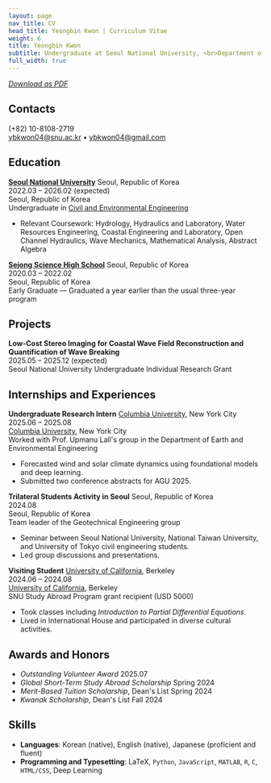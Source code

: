 ```yaml
---
layout: page
nav_title: CV
head_title: Yeongbin Kwon | Curriculum Vitae
weight: 6
title: Yeongbin Kwon
subtitle: Undergraduate at Seoul National University, <br>Department of Civil and Environmental Engineering
full_width: true
---
```


<!-- Load icon sets if not already loaded -->
<link href="https://cdnjs.cloudflare.com/ajax/libs/font-awesome/6.5.0/css/all.min.css" rel="stylesheet">

*[Download as PDF](assets/YeongbinKwonCV202507.pdf)*

## Contacts
(+82) 10-8108-2719  
[ybkwon04@snu.ac.kr](mailto:ybkwon04@snu.ac.kr) • [ybkwon04@gmail.com](mailto:ybkwon04@gmail.com)  

## Education

<div class="edu-header">
  <div class="edu-left">
    <strong><a href="https://en.snu.ac.kr/index.html">Seoul National University</a></strong>
    <span class="location-inline">Seoul, Republic of Korea</span>
  </div>
  <span class="date">2022.03 – 2026.02 <span class="location">(expected)</span></span>
</div>
<div class="location-block">Seoul, Republic of Korea</div>

<div class="cvtitle">
  Undergraduate in <a href="https://cee.snu.ac.kr/english/">Civil and Environmental Engineering</a>
</div>
<ul>
  <li>Relevant Coursework: Hydrology, Hydraulics and Laboratory, Water Resources Engineering, Coastal Engineering and Laboratory, Open Channel Hydraulics, Wave Mechanics, Mathematical Analysis, Abstract Algebra</li>
</ul>

<div class="edu-header">
  <div class="edu-left">
    <strong><a href="https://sjsh.sen.hs.kr/">Sejong Science High School</a></strong>
    <span class="location-inline">Seoul, Republic of Korea</span>
  </div>
  <span class="date">2020.03 – 2022.02</span>
</div>
<div class="location-block">Seoul, Republic of Korea</div>

<div class="cvtitle">
  Early Graduate — Graduated a year earlier than the usual three-year program
</div>

## Projects

<div class="edu-header">
  <div class="edu-left">
    <strong>Low-Cost Stereo Imaging for Coastal Wave Field Reconstruction and Quantification of Wave Breaking</strong>
  </div>
  <span class="date">2025.05 – 2025.12 <span class="location">(expected)</span></span>
</div>
<div class="location-block">Seoul National University Undergraduate Individual Research Grant</div>



## Internships and Experiences

<!-- Undergraduate Research Intern -->
<div class="edu-header">
  <div class="edu-left">
    <strong>Undergraduate Research Intern</strong>
    <span class="location-inline"><a href="https://www.eee.columbia.edu/">Columbia University</a>, New York City</span>
  </div>
  <span class="date">2025.06 – 2025.08</span>
</div>
<div class="location-block"><a href="https://www.eee.columbia.edu/">Columbia University</a>, New York City</div>

<div class="cvtitle">
  Worked with Prof. Upmanu Lall's group in the Department of Earth and Environmental Engineering
</div>
<ul>
  <li>Forecasted wind and solar climate dynamics using foundational models and deep learning.</li>
  <li>Submitted two conference abstracts for AGU 2025.</li>
</ul>

<!-- Trilateral Students Activity in Seoul -->
<div class="edu-header">
  <div class="edu-left">
    <strong>Trilateral Students Activity in Seoul</strong>
    <span class="location-inline">Seoul, Republic of Korea</span>
  </div>
  <span class="date">2024.08</span>
</div>
<div class="location-block">Seoul, Republic of Korea</div>

<div class="cvtitle">
  Team leader of the Geotechnical Engineering group
</div>
<ul>
  <li>Seminar between Seoul National University, National Taiwan University, and University of Tokyo civil engineering students.</li>
  <li>Led group discussions and presentations.</li>
</ul>

<!-- Visiting Student -->
<div class="edu-header">
  <div class="edu-left">
    <strong>Visiting Student</strong>
    <span class="location-inline"><a href="https://www.berkeley.edu/">University of California</a>, Berkeley</span>
  </div>
  <span class="date">2024.06 – 2024.08</span>
</div>
<div class="location-block"><a href="https://www.berkeley.edu/">University of California</a>, Berkeley</div>

<div class="cvtitle">
  SNU Study Abroad Program grant recipient (USD 5000)
</div>
<ul>
  <li>Took classes including <em>Introduction to Partial Differential Equations</em>.</li>
  <li>Lived in International House and participated in diverse cultural activities.</li>
</ul>


## Awards and Honors
- *Outstanding Volunteer Award* <span class="date">2025.07<span>
- *Global Short-Term Study Abroad Scholarship* <span class="date">Spring 2024<span>
- *Merit-Based Tuition Scholarship*, Dean's List <span class="date">Spring 2024<span>
- *Kwanak Scholarship*, Dean's List <span class="date">Fall 2024<span> 

## Skills
- **Languages**: Korean (native), English (native), Japanese (proficient and fluent)  
- **Programming and Typesetting**: LaTeX, `Python`, `JavaScript`, `MATLAB`, `R`, `C`, `HTML/CSS`, Deep Learning
